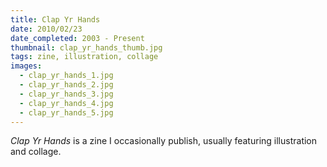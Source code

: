 ```yaml
---
title: Clap Yr Hands
date: 2010/02/23
date_completed: 2003 - Present
thumbnail: clap_yr_hands_thumb.jpg
tags: zine, illustration, collage
images:
  - clap_yr_hands_1.jpg
  - clap_yr_hands_2.jpg
  - clap_yr_hands_3.jpg
  - clap_yr_hands_4.jpg
  - clap_yr_hands_5.jpg
---
```


<i>Clap Yr Hands</i> is a zine I occasionally publish, usually featuring illustration and collage.
